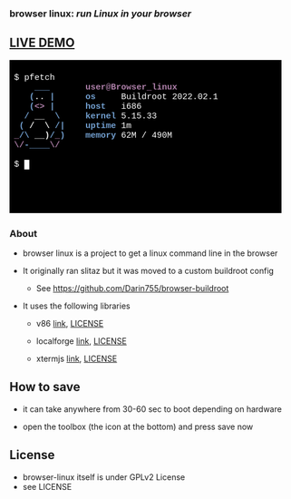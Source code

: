 ### **browser linux:** _run Linux in your browser_

## [LIVE DEMO](https://darin755.github.io/browser-linux/)

<img src="screenshot.png">

### About

 - browser linux is a project to get a linux command line in the browser

 - It originally ran slitaz but it was moved to a custom buildroot config

   - See https://github.com/Darin755/browser-buildroot

 - It uses the following libraries

   - v86 [link](https://github.com/copy/v86), [LICENSE](https://github.com/Darin755/browser-linux/raw/master/lib/v86/LICENSE)

   - localforge [link](https://github.com/localForage/localForage), [LICENSE](https://github.com/Darin755/browser-linux/raw/master/lib/localForage/LICENSE)

   - xtermjs [link](https://github.com/xtermjs/xterm.js), [LICENSE](https://github.com/Darin755/browser-linux/raw/master/lib/xtermjs/LICENSE)

## How to save

 - it can take anywhere from 30-60 sec to boot depending on hardware

 - open the toolbox (the icon at the bottom) and press save now

## License

 - browser-linux itself is under GPLv2 License
 - see LICENSE
